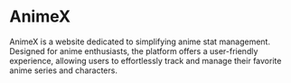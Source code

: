 # AnimeX

AnimeX is a website dedicated to simplifying anime stat management. Designed for anime enthusiasts, the platform offers a user-friendly experience, allowing users to effortlessly track and manage their favorite anime series and characters.
